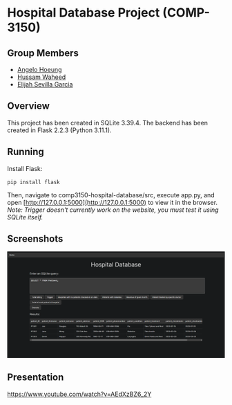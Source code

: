 # Hospital Database Project (COMP-3150)

## Group Members

- [Angelo Hoeung](https://github.com/angelohoeung)
- [Hussam Waheed](https://github.com/HussamWaheed)
- [Elijah Sevilla Garcia](https://github.com/sevillae)

## Overview

This project has been created in SQLite 3.39.4. The backend has been created in Flask 2.2.3 (Python 3.11.1).

## Running

Install Flask:

```
pip install flask
```

Then, navigate to comp3150-hospital-database/src, execute app.py, and open [http://127.0.0.1:5000](http://127.0.0.1:5000) to view it in the browser.
_Note: Trigger doesn't currently work on the website, you must test it using SQLite itself._

## Screenshots

![Frontpage](/screenshots/frontpage.PNG)

## Presentation 

https://www.youtube.com/watch?v=AEdXzBZ6_2Y
